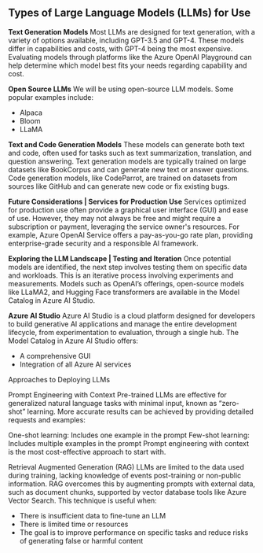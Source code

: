 ## Types of Large Language Models (LLMs) for Use

**Text Generation Models** Most LLMs are designed for text generation, with a variety of options available, including GPT-3.5 and GPT-4. These models differ in capabilities and costs, with GPT-4 being the most expensive. Evaluating models through platforms like the Azure OpenAI Playground can help determine which model best fits your needs regarding capability and cost.

**Open Source LLMs**
We will be using open-source LLM models. Some popular examples include:
- Alpaca
- Bloom
- LLaMA

**Text and Code Generation Models**
These models can generate both text and code, often used for tasks such as text summarization, translation, and question answering. Text generation models are typically trained on large datasets like BookCorpus and can generate new text or answer questions. Code generation models, like CodeParrot, are trained on datasets from sources like GitHub and can generate new code or fix existing bugs.

**Future Considerations | Services for Production Use**
Services optimized for production use often provide a graphical user interface (GUI) and ease of use. However, they may not always be free and might require a subscription or payment, leveraging the service owner's resources. For example, Azure OpenAI Service offers a pay-as-you-go rate plan, providing enterprise-grade security and a responsible AI framework.

**Exploring the LLM Landscape | Testing and Iteration**
Once potential models are identified, the next step involves testing them on specific data and workloads. This is an iterative process involving experiments and measurements. Models such as OpenAI’s offerings, open-source models like LLaMA2, and Hugging Face transformers are available in the Model Catalog in Azure AI Studio.

**Azure AI Studio**
Azure AI Studio is a cloud platform designed for developers to build generative AI applications and manage the entire development lifecycle, from experimentation to evaluation, through a single hub. The Model Catalog in Azure AI Studio offers:
- A comprehensive GUI
- Integration of all Azure AI services

Approaches to Deploying LLMs

Prompt Engineering with Context
Pre-trained LLMs are effective for generalized natural language tasks with minimal input, known as “zero-shot” learning. More accurate results can be achieved by providing detailed requests and examples:

One-shot learning: Includes one example in the prompt
Few-shot learning: Includes multiple examples in the prompt
Prompt engineering with context is the most cost-effective approach to start with.

Retrieval Augmented Generation (RAG)
LLMs are limited to the data used during training, lacking knowledge of events post-training or non-public information. RAG overcomes this by augmenting prompts with external data, such as document chunks, supported by vector database tools like Azure Vector Search. This technique is useful when:
- There is insufficient data to fine-tune an LLM
- There is limited time or resources
- The goal is to improve performance on specific tasks and reduce risks of generating false or harmful content